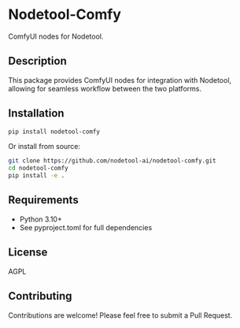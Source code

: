 # Nodetool-Comfy

ComfyUI nodes for Nodetool.

## Description

This package provides ComfyUI nodes for integration with Nodetool, allowing for seamless workflow between the two platforms.

## Installation

```bash
pip install nodetool-comfy
```

Or install from source:

```bash
git clone https://github.com/nodetool-ai/nodetool-comfy.git
cd nodetool-comfy
pip install -e .
```

## Requirements

- Python 3.10+
- See pyproject.toml for full dependencies

## License

AGPL

## Contributing

Contributions are welcome! Please feel free to submit a Pull Request.

